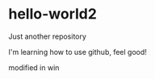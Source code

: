 # hello-world2
Just another repository

I'm learning how to use github, feel good!

modified in win
